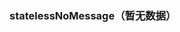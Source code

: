 ### statelessNoMessage（暂无数据）

<div class="demo-model">
    <iframe :src="$themeConfig.url+'/views/demo/pages/statelessNoMessage'" style="border:none;width:280px;height:100%"></iframe>
</div>

#### 例子代码
```html
<template>
    <div class="statelessNoMessage">
        <!-- 暂无数据 -->
        <p-mui-stateless-no-message :data="data">
            <!-- 插槽 -->
            <div slot="des">
                <div class="empty">暂无数据</div>
            </div>
        </p-mui-stateless-no-message>
    </div>
</template>

<script>
export default {
    // name: 'statelessNoMessage',
    data() {
        return {
            data: {
                imgSrc: require('../../../static/images/iconx.png') //传递图片路径
            }
        };
    },
    created() {},
    methods: {}
};
</script>

<style lang="less" scoped>
.statelessNoMessage {
    height: 100%;
    /deep/ .p-mui-stateless-no-message img {
        margin: 0 auto !important;
        padding: 0 !important;
    }
    .empty {
        margin-top: 20rpx;
        font-size: 33rpx;
        font-weight: 700;
        color: #999;
    }
}
</style>

```

### props 参数
| 参数名 | 简介 | 类型   |
| ------ | ---- | ------ |
| data   | 数据 | Object |

#### data

| 参数名 | 简介             | 类型   | 备注      |
| ------ | ---------------- | ------ | --------- |
| imgSrc | 传递图片路径     | Any    |           |
| width  | 图片宽,单位为rpx | Number | 默认为440 |
